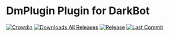 # DmPlugin Plugin for DarkBot

[![Crowdin](https://badges.crowdin.net/dmplugin/localized.svg)](https://crowdin.com/project/dmplugin)
[![Downloads All Releases](https://img.shields.io/github/downloads/darkbot-reloaded/DmPlugin/total.svg)]()
[![Release](https://img.shields.io/github/v/release/darkbot-reloaded/DmPlugin)]()
[![Last Commit](https://img.shields.io/github/last-commit/darkbot-reloaded/DmPlugin)]()
